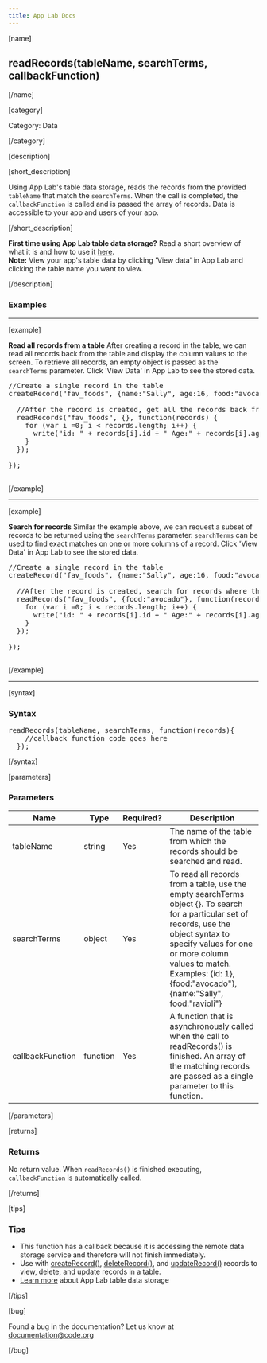 ```yaml
---
title: App Lab Docs
---
```


[name]

## readRecords(tableName, searchTerms, callbackFunction)

[/name]


[category]

Category: Data

[/category]

[description]

[short_description]

Using App Lab's table data storage, reads the records from the provided `tableName` that match the `searchTerms`. When the call is completed, the `callbackFunction` is called and is passed the array of records. Data is accessible to your app and users of your app.

[/short_description]

**First time using App Lab table data storage?** Read a short overview of what it is and how to use it [here](/applab/docs/tabledatastorage).  
**Note:** View your app's table data by clicking 'View data' in App Lab and clicking the table name you want to view.

[/description]

### Examples
____________________________________________________

[example]

**Read all records from a table** After creating a record in the table, we can read all records back from the table and display the column values to the screen. To retrieve all records, an empty object is passed as the `searchTerms` parameter. Click 'View Data' in App Lab to see the stored data.

<pre>
//Create a single record in the table
createRecord("fav_foods", {name:"Sally", age:16, food:"avocado"}, function() {

  //After the record is created, get all the records back from the table
  readRecords("fav_foods", {}, function(records) {
    for (var i =0; i < records.length; i++) {
      write("id: " + records[i].id + " Age:" + records[i].age + " Food: " + records[i].food);
    }
  });

});

</pre>

[/example]

____________________________________________________

[example]

**Search for records** Similar the example above, we can request a subset of records to be returned using the `searchTerms` parameter. `searchTerms` can be used to find exact matches on one or more columns of a record. Click 'View Data' in App Lab to see the stored data.

<pre>
//Create a single record in the table
createRecord("fav_foods", {name:"Sally", age:16, food:"avocado"}, function() {

  //After the record is created, search for records where the food column exactly matches "avocado".
  readRecords("fav_foods", {food:"avocado"}, function(records) {
    for (var i =0; i < records.length; i++) {
      write("id: " + records[i].id + " Age:" + records[i].age + " Food: " + records[i].food);
    }
  });

});

</pre>

[/example]

____________________________________________________

[syntax]

### Syntax
<pre>
readRecords(tableName, searchTerms, function(records){
    //callback function code goes here
  });
</pre>

[/syntax]

[parameters]

### Parameters

| Name  | Type | Required? | Description |
|-----------------|------|-----------|-------------|
| tableName | string | Yes | The name of the table from which the records should be searched and read. |
| searchTerms | object | Yes | To read all records from a table, use the empty searchTerms object {}. To search for a particular set of records, use the object syntax to specify values for one or more column values to match. Examples: {id: 1}, {food:"avocado"}, {name:"Sally", food:"ravioli"}
| callbackFunction | function | Yes | A function that is asynchronously called when the call to readRecords() is finished. An array of the matching records are passed as a single parameter to this function.|

[/parameters]

[returns]

### Returns
No return value. When `readRecords()` is finished executing, `callbackFunction` is automatically called.

[/returns]

[tips]

### Tips
- This function has a callback because it is accessing the remote data storage service and therefore will not finish immediately.
- Use with [createRecord()](/applab/docs/createRecord), [deleteRecord()](/applab/docs/deleteRecord), and [updateRecord()](/applab/docs/updateRecord) records to view, delete, and update records in a table.
- [Learn more](/applab/docs/tabledatastorage) about App Lab table data storage

[/tips]

[bug]

Found a bug in the documentation? Let us know at documentation@code.org

[/bug]
